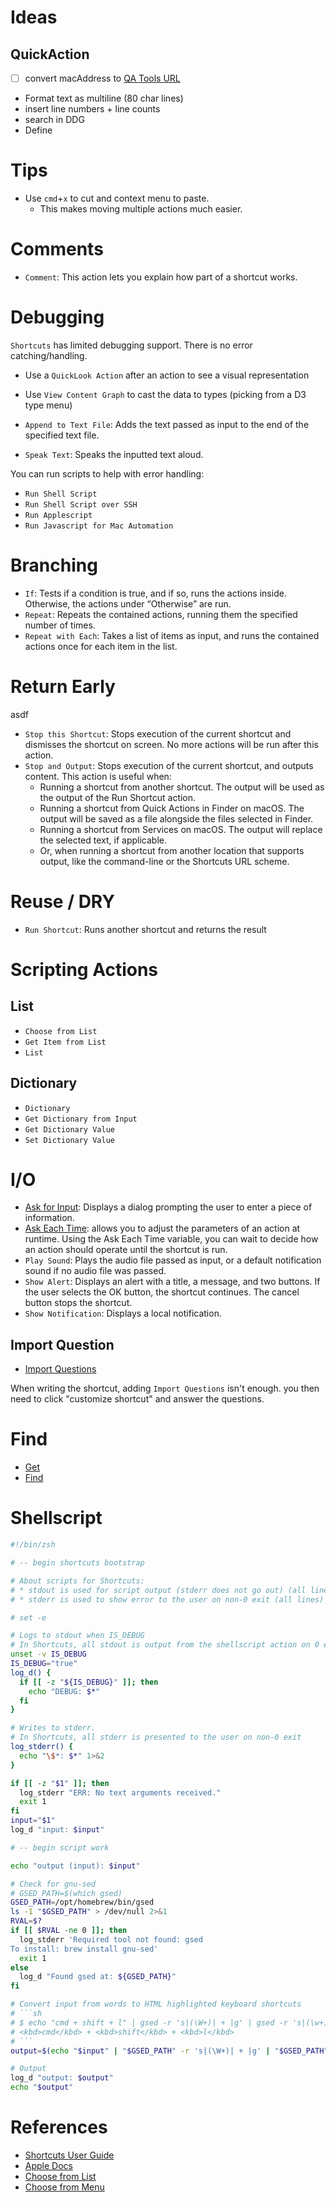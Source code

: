# Ideas

## QuickAction
* [ ] convert macAddress to [QA Tools URL](https://qa-tools.hatchbaby.com/cs/product/34:AB:95:5D:2D:7E/logs)
* Format text as multiline (80 char lines)
* insert line numbers + line counts
* search in DDG 
* Define

# Tips
* Use `cmd`+`x` to cut and context menu to paste. 
  * This makes moving multiple actions much easier. 

# Comments

* `Comment`: This action lets you explain how part of a shortcut works.

# Debugging

`Shortcuts` has limited debugging support. There is no error catching/handling. 

* Use a `QuickLook Action` after an action to see a visual representation
* Use `View Content Graph` to cast the data to types (picking from a D3 type menu)

* `Append to Text File`: Adds the text passed as input to the end of the specified text file.
* `Speak Text`: Speaks the inputted text aloud.


You can run scripts to help with error handling:
* `Run Shell Script`
* `Run Shell Script over SSH`
* `Run Applescript`
* `Run Javascript for Mac Automation`


# Branching

* `If`: Tests if a condition is true, and if so, runs the actions inside. Otherwise, the actions under “Otherwise” are run.
* `Repeat`: Repeats the contained actions, running them the specified number of times.
* `Repeat with Each`: Takes a list of items as input, and runs the contained actions once for each item in the list.

# Return Early
asdf
* `Stop this Shortcut`: Stops execution of the current shortcut and dismisses the shortcut on screen. No more actions will be run after this action.
* `Stop and Output`: Stops execution of the current shortcut, and outputs content. This action is useful when:
  * Running a shortcut from another shortcut. The output will be used as the output of the Run Shortcut action.
  * Running a shortcut from Quick Actions in Finder on macOS. The output will be saved as a file alongside the files selected in Finder.
  * Running a shortcut from Services on macOS. The output will replace the selected text, if applicable.
  * Or, when running a shortcut from another location that supports output, like the command-line or the Shortcuts URL scheme.

# Reuse / DRY

* `Run Shortcut`: Runs another shortcut and returns the result

# Scripting Actions

## List
* `Choose from List`
* `Get Item from List`
* `List`

## Dictionary
* `Dictionary`
* `Get Dictionary from Input`
* `Get Dictionary Value`
* `Set Dictionary Value`

# I/O
* [Ask for Input](https://support.apple.com/en-gb/guide/shortcuts/apd68b5c9161/7.0/ios/17.0): Displays a dialog prompting the user to enter a piece of information.
* [Ask Each Time](https://support.apple.com/en-gb/guide/shortcuts/apd8b28e2166/7.0/ios/17.0): allows you to adjust the parameters of an action at runtime. Using the Ask Each Time variable, you can wait to decide how an action should operate until the shortcut is run.
* `Play Sound`: Plays the audio file passed as input, or a default notification sound if no audio file was passed.
* `Show Alert`: Displays an alert with a title, a message, and two buttons. If the user selects the OK button, the shortcut continues. The cancel button stops the shortcut.
* `Show Notification`: Displays a local notification.


## Import Question
* [Import Questions](https://support.apple.com/guide/shortcuts/add-import-questions-to-shared-shortcuts-apdf330fd3a0/ios)

When writing the shortcut, adding `Import Questions` isn't enough. you then need to click "customize shortcut" and answer the questions. 


# Find
* [Get](https://support.apple.com/en-gb/guide/shortcuts/apd3c845e881/7.0/ios/17.0)
* [Find](https://support.apple.com/en-gb/guide/shortcuts/apd3c845e881/7.0/ios/17.0)

# Shellscript
```sh
#!/bin/zsh

# -- begin shortcuts bootstrap

# About scripts for Shortcuts:
# * stdout is used for script output (stderr does not go out) (all lines)
# * stderr is used to show error to the user on non-0 exit (all lines)

# set -e

# Logs to stdout when IS_DEBUG
# In Shortcuts, all stdout is output from the shellscript action on 0 exit
unset -v IS_DEBUG
IS_DEBUG="true"
log_d() {
  if [[ -z "${IS_DEBUG}" ]]; then
    echo "DEBUG: $*"
  fi
}

# Writes to stderr. 
# In Shortcuts, all stderr is presented to the user on non-0 exit
log_stderr() {
  echo "\$*: $*" 1>&2 
}

if [[ -z "$1" ]]; then
  log_stderr "ERR: No text arguments received."
  exit 1
fi
input="$1"
log_d "input: $input"

# -- begin script work

echo "output (input): $input"

# Check for gnu-sed
# GSED_PATH=$(which gsed)
GSED_PATH=/opt/homebrew/bin/gsed
ls -1 "$GSED_PATH" > /dev/null 2>&1
RVAL=$?
if [[ $RVAL -ne 0 ]]; then
  log_stderr 'Required tool not found: gsed
To install: brew install gnu-sed'
  exit 1
else 
  log_d "Found gsed at: ${GSED_PATH}"
fi

# Convert input from words to HTML highlighted keyboard shortcuts
# ```sh
# $ echo "cmd + shift + l" | gsed -r 's|(\W+)| + |g' | gsed -r 's|(\w+)|<kbd>\1</kbd>|g' | tr '[:upper:]' '[:lower:]'
# <kbd>cmd</kbd> + <kbd>shift</kbd> + <kbd>l</kbd>
# ```
output=$(echo "$input" | "$GSED_PATH" -r 's|(\W+)| + |g' | "$GSED_PATH" -r 's|(\w+)|<kbd>\1</kbd>|g' | tr '[:upper:]' '[:lower:]')

# Output
log_d "output: $output"
echo "$output"
```



# References
* [Shortcuts User Guide](https://support.apple.com/en-gb/guide/shortcuts/welcome/7.0/ios)
* [Apple Docs](https://support.apple.com/guide/shortcuts-mac/APD8EFA49A70/7.0/mac/14.2)
* [Choose from List](https://support.apple.com/en-gb/guide/shortcuts/apd4dcacc115/7.0/ios/17.0#apd19a8dbc87)
* [Choose from Menu](https://support.apple.com/en-gb/guide/shortcuts/apdd7bf369da/7.0/ios/17.0)
